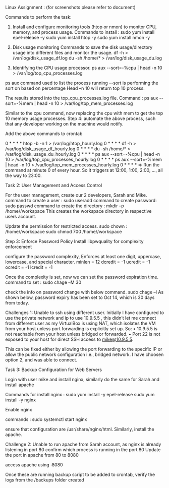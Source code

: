 Linux Assignment : (for screenshots please refer to document)

Commands to perform the task: 

1.	Install and configure monitoring tools (htop or nmon)  to monitor CPU, memory, and process usage.
Commands to install : 
	sudo yum install epel-release -y
	sudo yum install htop -y
  sudo yum install nmon -y

3.	Disk usage monitoring
Commands to save the disk usage/directory usage into different files and monitor the usage.
df -h > /var/log/disk_usage_df.log
du -sh /home/* > /var/log/disk_usage_du.log

3.	Identifying the CPU usage processor.
ps aux --sort=-%cpu | head -n 10 > /var/log/top_cpu_processes.log

ps aux command used to list the process running
--sort is performing the sort on based on percentage
Head –n 10 will return top 10 process.

The results stored into the top_cpu_processes.log file.
Command : ps aux --sort=-%mem | head -n 10 > /var/log/top_mem_processes.log

Similar to the cpu command, now replacing the cpu with mem to get the top 10 memory usage processes.
Step 4: automate the above process, such that any developer working on the machine would notify.

Add the above commands to crontab 

0 * * * * htop -b -n 1 > /var/log/htop_hourly.log
0 * * * * df -h > /var/log/disk_usage_df_hourly.log
0 * * * * du -sh /home/* > /var/log/disk_usage_du_hourly.log
0 * * * * ps aux --sort=-%cpu | head -n 10 > /var/log/top_cpu_processes_hourly.log
0 * * * * ps aux --sort=-%mem | head -n 10 > /var/log/top_mem_processes_hourly.log
 	0 * * * *  => Run the command at minute 0 of every hour. So it triggers at 12:00, 1:00, 2:00, ..., all the way to 23:00.

Task 2: User Management and Access Control

For the user management, create our 2 developers, Sarah and Mike.
  command to create a user  : sudo useradd <username>
  command to create password: sudo passwd <username>
  command to create the directory : mkdir –p /home/<username>/workspace
    This creates the workspace directory in respective users account.

Update the permission for restricted access.
  sudo chown <username>:<username> /home/<username>/workspace
  sudo chmod 700 /home/<username>/workspace

Step 3: Enforce Password Policy
Install libpwquality for complexity enforcement

configure the password complexity, 
Enforces at least one digit, uppercase, lowercase, and special character.
minlen = 12
dcredit = -1
ucredit = -1
ocredit = -1
lcredit = -1
 

Once the complexity is set, now we can set the password expiration time.
command to set : sudo chage –M 30 <username>

check the info on password change with below command.
sudo chage –l <username>
As shown below, password expiry has been set to Oct 14, which is 30 days from today.


Challenges 1: 
Unable to ssh using different user. Initially I have configured to use the private network and ip to use 10.9.5.5 , this didn’t let me connect from different user as my VirtualBox is using NAT, which isolates the VM from your host unless port forwarding is explicitly set up.
So:
•	10.9.5.5 is not reachable from your host unless bridged or forwarded.
•	Port 22 is not exposed to your host for direct SSH access to mike@10.9.5.5.

This can be fixed either by allowing the port forwarding to the specific IP or allow the public network configuration i.e., bridged network.
I have choosen option 2, and was able to connect.

Task 3: Backup Configuration for Web Servers

Login with user mike and install nginx, similarly do the same for Sarah and install apache

Commands for install nginx : 
sudo yum install -y epel-release
sudo yum install -y nginx
 
Enable nginx

commands : sudo systemctl start nginx
 

ensure that configuration are /usr/share/nginx/html. Similarly, install the apache.

Challenge 2: Unable to run apache from Sarah account, as nginx is already listening in port 80
confirm which process is running in the port 80
Update the port in apache from 80 to 8080

access apache using <VM IP>:8080

Once these are running backup script to be added to crontab, verify the logs from the /backups folder created 
 

